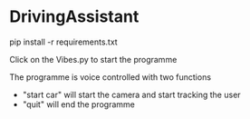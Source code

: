 # DrivingAssistant

pip install -r requirements.txt

Click on the Vibes.py to start the programme

The programme is voice controlled with two functions
 - "start car" will start the camera and start tracking the user
 - "quit" will end the programme
